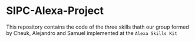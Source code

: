 # SIPC-Alexa-Project
This repository contains the code of the three skills thath our group formed by Cheuk, Alejandro and Samuel implemented at the `Alexa Skills Kit`

